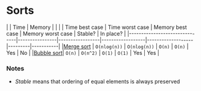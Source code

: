 # Sorts
|                               | Time                             | Memory                               |                     |
|                               | Time best case | Time worst case | Memory best case | Memory worst case | Stable? | In place? |
|-------------------------------|----------------|-----------------|------------------|-------------------|---------|-----------|
|[Merge sort](./merge_sort.rb)  | `O(nlog(n))`   | `O(nlog(n))`    | `O(n)`           | `O(n)`            | Yes     | No        |
|[Bubble sort](./bubble_sort.rb)| `O(n)`         | `O(n^2)`        | `O(1)`           | `O(1)`            | Yes     | Yes       |


### Notes
- *Stable* means that ordering of equal elements is always preserved

